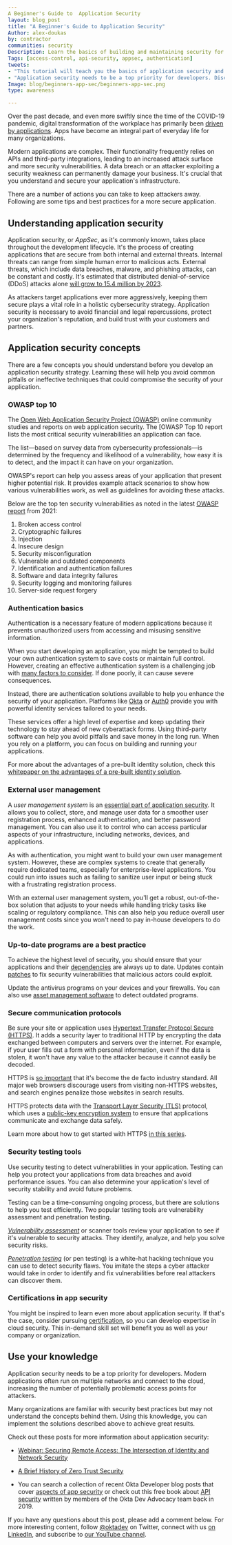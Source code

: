 ```yaml
---
A Beginner's Guide to  Application Security
layout: blog_post
title: "A Beginner's Guide to Application Security"
Author: alex-doukas
by: contractor
communities: security
Description: Learn the basics of building and maintaining security for your applications, including elements like authentication and user management. 
Tags: [access-control, api-security, appsec, authentication]
tweets:
- "This tutorial will teach you the basics of application security and offer resources to continue your education." [LINK]
- "Application security needs to be a top priority for developers. Discover ways to implement AppSec in your project and achieve great results." [LINK]
Image: blog/beginners-app-sec/beginners-app-sec.png
type: awareness

---
```


Over the past decade, and even more swiftly since the time of the COVID-19 pandemic, digital transformation of the workplace has primarily been [driven by applications](https://accelerationeconomy.com/business-apps/top-10-apps-driving-digital-transformation/). Apps have become an integral part of everyday life for many organizations.

Modern applications are complex. Their functionality frequently relies on APIs and third-party integrations, leading to an increased attack surface and more security vulnerabilities. A data breach or an attacker exploiting a security weakness can permanently damage your business. It's crucial that you understand and secure your application's infrastructure.

There are a number of actions you can take to keep attackers away. Following are some tips and best practices for a more secure application.

## Understanding application security 

Application security, or *AppSec*, as it's commonly known, takes place throughout the development lifecycle. It's the process of creating applications that are secure from both internal and external threats. Internal threats can range from simple human error to malicious acts. External threats, which include data breaches, malware, and phishing attacks, can be constant and costly. It's estimated that distributed denial-of-service (DDoS) attacks alone [will grow to 15.4 million by 2023](https://www.cisco.com/c/en/us/solutions/collateral/executive-perspectives/annual-internet-report/white-paper-c11-741490.html).

As attackers target applications ever more aggressively, keeping them secure plays a vital role in a holistic cybersecurity strategy. Application security is necessary to avoid financial and legal repercussions, protect your organization's reputation, and build trust with your customers and partners.

## Application security concepts

There are a few concepts you should understand before you develop an application security strategy. Learning these will help you avoid common pitfalls or ineffective techniques that could compromise the security of your application.

### OWASP top 10

The [Open Web Application Security Project (OWASP)](https://en.wikipedia.org/wiki/OWASP) online community studies and reports on web application security. The [OWASP Top 10 report lists the most critical security vulnerabilities an application can face.

The list—based on survey data from cybersecurity professionals—is determined by the frequency and likelihood of a vulnerability, how easy it is to detect, and the impact it can have on your organization.

OWASP's report can help you assess areas of your application that present higher potential risk. It provides example attack scenarios to show how various vulnerabilities work, as well as guidelines for avoiding these attacks.

Below are the top ten security vulnerabilities as noted in the latest [OWASP report](https://owasp.org/www-project-top-ten/) from 2021:

1. Broken access control
2. Cryptographic failures
3. Injection
4. Insecure design
5. Security misconfiguration
6. Vulnerable and outdated components
7. Identification and authentication failures
8. Software and data integrity failures
9. Security logging and monitoring failures
10. Server-side request forgery

 ### Authentication basics

Authentication is a necessary feature of modern applications because it prevents unauthorized users from accessing and misusing sensitive information.

When you start developing an application, you might be tempted to build your own authentication system to save costs or maintain full control. However, creating an effective authentication system is a challenging job with [many factors to consider](https://auth0.com/learn/build-or-buy-20-identity-management-questions/). If done poorly, it can cause severe consequences.

Instead, there are authentication solutions available to help you enhance the security of your application. Platforms like [Okta](https://developer.okta.com/) or [Auth0](https://auth0.com/) provide you with powerful identity services tailored to your needs.

These services offer a high level of expertise and keep updating their technology to stay ahead of new cyberattack forms. Using third-party  software can help you avoid pitfalls and save money in the long run. When you rely on a platform, you can focus on building and running your applications.

For more about the advantages of a pre-built identity solution, check this [whitepaper on the advantages of a pre-built identity solution](https://www.okta.com/resources/whitepaper-pre-built-identity-solution/thankyou/).

### External user management

A *user management system* is an  [essential part of application security](https://www.okta.com/blog/2019/01/user-management/). It allows you to collect, store, and manage user data for a smoother user registration process, enhanced authentication, and better password management. You can also use it to control who can access particular aspects of your infrastructure, including networks, devices, and applications.

As with authentication, you might want to build your own user management system. However, these are complex systems to create that generally require dedicated teams, especially for enterprise-level applications. You could run into issues such as failing to sanitize user input or being stuck with a frustrating registration process.

With an external user management system, you'll get a robust, out-of-the-box solution that adjusts to your needs while handling tricky tasks like scaling or regulatory compliance. This can also help you reduce overall user management costs since you won't need to pay in-house developers to do the work.

### Up-to-date programs are a best practice

To achieve the highest level of security, you should ensure that your applications and their [dependencies](https://developerexperience.io/practices/updating-the-dependencies) are always up to date. Updates contain [patches](https://www.hypr.com/patch/) to fix security vulnerabilities that malicious actors could exploit.

Update the antivirus programs on your devices and your firewalls. You can also use [asset management software](https://www.investopedia.com/best-asset-management-software-5090064) to detect outdated programs.

### Secure communication protocols

Be sure your site or application uses [Hypertext Transfer Protocol Secure (HTTPS)](https://en.wikipedia.org/wiki/HTTPS). It adds a security layer to traditional HTTP by encrypting the data exchanged between computers and servers over the internet. For example, if your user fills out a form with personal information, even if the data is stolen, it won't have any value to the attacker because it cannot easily be decoded.

HTTPS is [so important](https://www.troyhunt.com/heres-why-your-static-website-needs-https/) that it's become the de facto industry standard. All major web browsers discourage users from visiting non-HTTPS websites, and search engines penalize those websites in search results.

HTTPS protects data with the [Transport Layer Security (TLS)](https://www.internetsociety.org/deploy360/tls/basics/) protocol, which uses a [public-key encryption system](https://www.cloudflare.com/en-gb/learning/ssl/how-does-public-key-encryption-work/) to ensure that applications communicate and exchange data safely.

Learn more about how to get started with HTTPS [in this series](https://httpsiseasy.com/).

### Security testing tools 

Use security testing to detect vulnerabilities in your application. Testing can help you protect your applications from data breaches and avoid performance issues. You can also determine your application's level of security stability and avoid future problems.

Testing can be a time-consuming ongoing process, but there are solutions to help you test efficiently. Two popular testing tools are vulnerability assessment and penetration testing.

[*Vulnerability assessment*](https://www.techtarget.com/searchsecurity/definition/vulnerability-assessment-vulnerability-analysis) or scanner tools review your application to see if it's vulnerable to security attacks. They identify, analyze, and help you solve security risks.

[*Penetration testing*](https://www.okta.com/identity-101/penetration-testing/) (or pen testing)  is a white-hat hacking technique you can use to detect security flaws. You imitate the steps a cyber attacker would take in order to identify and fix vulnerabilities before real attackers can discover them.

### Certifications in app security

You might be inspired to learn even more about application security. If that's the case, consider pursuing [certification](https://www.csoonline.com/article/3631530/8-top-cloud-security-certifications.html), so you can develop expertise in cloud security. This in-demand skill set will benefit you as well as your company or organization. 

## Use your knowledge

Application security needs to be a top priority for developers. Modern applications often run on multiple networks and connect to the cloud, increasing the number of potentially problematic access points for attackers.

Many organizations are familiar with security best practices but may not understand the concepts behind them. Using this knowledge, you can implement the solutions described above to achieve great results. 

Check out these posts for more information about application security:

* [Webinar: Securing Remote Access: The Intersection of Identity and Network Security](https://www.okta.com/resources/webinar-securing-remote-access-the-intersection-of-identity-and-network-security/)

* [A Brief History of Zero Trust Security](/blog/2018/08/a-brief-history-of-zero-trust-security/)

* You can search a collection of recent Okta Developer blog posts that cover [aspects of app security](​​https://developer.okta.com/search/#q=app%20security) or check out this free book about [API security](https://developer.okta.com/books/api-security/) written by members of the Okta Dev Advocacy team back in 2019. 

If you have any questions about this post, please add a comment below. For more interesting content, follow [@oktadev](https://twitter.com/oktadev) on Twitter, connect with us [on LinkedIn](https://www.linkedin.com/company/oktadev/), and subscribe to [our YouTube channel](https://www.youtube.com/oktadev).
